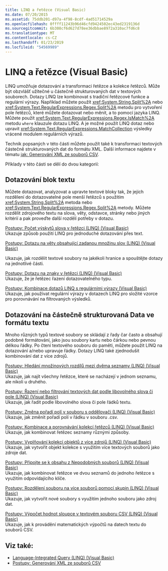 ```yaml
---
title: LINQ a řetězce (Visual Basic)
ms.date: 07/20/2015
ms.assetid: 75ddb201-d97a-4f98-8cdf-4ad51714529a
ms.openlocfilehash: 0ffff11243b96d46cfd9424502ec43ed2319136d
ms.sourcegitcommit: 6b308cf6d627d78ee36dbbae8972a310ac7fd6c8
ms.translationtype: MT
ms.contentlocale: cs-CZ
ms.lasthandoff: 01/23/2019
ms.locfileid: "54569989"
---
```

# <a name="linq-and-strings-visual-basic"></a>LINQ a řetězce (Visual Basic)
LINQ umožňuje dotazování a transformaci řetězce a kolekce řetězců. Může být obzvlášť užitečné u částečně strukturovaných dat v textových souborech. Dotazy LINQ lze kombinovat s tradiční řetězcové funkce a regulární výrazy. Například můžete použít <xref:System.String.Split%2A> nebo <xref:System.Text.RegularExpressions.Regex.Split%2A> metodu pro vytvoření pole řetězců, které můžete dotazovat nebo měnit, a to pomocí jazyka LINQ. Můžete použít <xref:System.Text.RegularExpressions.Regex.IsMatch%2A> metodu `where` klauzule dotazu LINQ. A je možné použít LINQ dotaz nebo upravit <xref:System.Text.RegularExpressions.MatchCollection> výsledky vrácené modulem regulárních výrazů.  
  
 Technik popsaných v této části můžete použít také k transformaci textových částečně strukturovaných dat do formátu XML. Další informace najdete v tématu [jak: Generování XML ze souborů CSV](how-to-generate-xml-from-csv-files.md).  
  
 Příklady v této části se dělí do dvou kategorií:  
  
## <a name="querying-a-block-of-text"></a>Dotazování blok textu  
 Můžete dotazovat, analyzovat a upravte textové bloky tak, že jejich rozdělení do dotazovatelné pole menší řetězců s použitím <xref:System.String.Split%2A> metoda nebo <xref:System.Text.RegularExpressions.Regex.Split%2A> metody. Můžete rozdělit zdrojového textu na slova, věty, odstavce, stránky nebo jiných kritérií a pak proveďte další rozdělí potřeby v dotazu.  
  
 [Postupy: Počet výskytů slova v řetězci (LINQ) (Visual Basic)](how-to-count-occurrences-of-a-word-in-a-string-linq.md)  
 Ukazuje způsob použití LINQ pro jednoduché dotazování přes text.  
  
 [Postupy: Dotazu na věty obsahující zadanou množinu slov (LINQ) (Visual Basic)](how-to-query-for-sentences-that-contain-a-specified-set-of-words.md)

 Ukazuje, jak rozdělit textové soubory na jakékoli hranice a spouštějte dotazy na jednotlivé části.  
  
 [Postupy: Dotazu na znaky v řetězci (LINQ) (Visual Basic)](how-to-query-for-characters-in-a-string-linq.md)  
 Ukazuje, že je řetězec řazení dotazovatelného typu.  
  
 [Postupy: Kombinace dotazů LINQ s regulárními výrazy (Visual Basic)](how-to-combine-linq-queries-with-regular-expressions.md)  
 Ukazuje, jak používat regulární výrazy v dotazech LINQ pro složité vzorce pro porovnávání na filtrovaných výsledků.  
  
## <a name="querying-semi-structured-data-in-text-format"></a>Dotazování na částečně strukturovaná Data ve formátu textu  
 Mnoho různých typů textové soubory se skládají z řady čar často a obsahují podobné formátování, jako jsou soubory kartu nebo čárkou nebo pevnou délkou řádky. Po čtení textového souboru do paměti, můžete použít LINQ na dotazování a/nebo upravuje řádky. Dotazy LINQ také zjednodušit kombinování dat z více zdrojů.  
  
 [Postupy: Hledání množinových rozdílů mezi dvěma seznamy (LINQ) (Visual Basic)](how-to-find-the-set-difference-between-two-lists-linq.md)  
 Ukazuje, jak najít všechny řetězce, které se nacházejí v jednom seznamu, ale nikoli u druhého.  
  
 [Postupy: Řazení nebo filtrování textových dat podle libovolného slova či pole (LINQ) (Visual Basic)](how-to-sort-or-filter-text-data-by-any-word-or-field-linq.md)  
 Ukazuje, jak řadit podle libovolného slova či pole řádků textu.  
  
 [Postupy: Změna pořadí polí v souboru s oddělovači (LINQ) (Visual Basic)](how-to-reorder-the-fields-of-a-delimited-file.md)  
 Ukazuje, jak změnit pořadí polí v řádku v souboru .csv.  
  
 [Postupy: Kombinace a porovnávání kolekcí řetězců (LINQ) (Visual Basic)](how-to-combine-and-compare-string-collections-linq.md)  
 Ukazuje, jak kombinovat řetězec seznamy různými způsoby.  
  
 [Postupy: Vyplňování kolekcí objektů z více zdrojů (LINQ) (Visual Basic)](how-to-populate-object-collections-from-multiple-sources-linq.md)  
 Ukazuje, jak vytvořit objekt kolekce s využitím více textových souborů jako zdroje dat.  
  
 [Postupy: Připojte se k obsahu z Nepodobných souborů (LINQ) (Visual Basic)](how-to-join-content-from-dissimilar-files-linq.md)  
 Ukazuje, jak kombinovat řetězce ve dvou seznamů do jednoho řetězce s využitím odpovídajícího klíče.  
  
 [Postupy: Rozdělení souboru na více souborů pomocí skupin (LINQ) (Visual Basic)](how-to-split-a-file-into-many-files-by-using-groups-linq.md)  
 Ukazuje, jak vytvořit nové soubory s využitím jednoho souboru jako zdroj dat.  
  
 [Postupy: Výpočet hodnot sloupce v textovém souboru CSV (LINQ) (Visual Basic)](how-to-compute-column-values-in-a-csv-text-file-linq.md)  
 Ukazuje, jak k provádění matematických výpočtů na datech textu do souborů CSV.  
  
## <a name="see-also"></a>Viz také:
- [Language-Integrated Query (LINQ) (Visual Basic)](index.md)
- [Postupy: Generování XML ze souborů CSV](how-to-generate-xml-from-csv-files.md)
